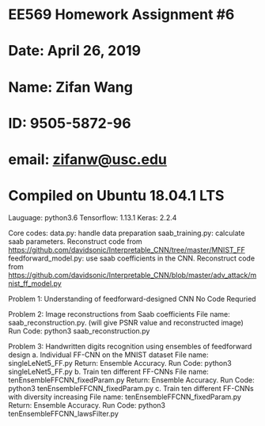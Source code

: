 # EE569 Homework Assignment #6
# Date: April 26, 2019
# Name: Zifan Wang
# ID: 9505-5872-96
# email: zifanw@usc.edu
#
# Compiled on Ubuntu 18.04.1 LTS

Lauguage: python3.6
Tensorflow: 1.13.1
Keras: 2.2.4

Core codes:
    data.py: handle data preparation
    saab_training.py: calculate saab parameters. Reconstruct code from https://github.com/davidsonic/Interpretable_CNN/tree/master/MNIST_FF
    feedforward_model.py: use saab coefficients in the CNN. Reconstruct code from https://github.com/davidsonic/Interpretable_CNN/blob/master/adv_attack/mnist_ff_model.py

Problem 1: Understanding of feedforward-designed CNN
    No Code Requried

Problem 2: Image reconstructions from Saab coefficients
    File name: saab_reconstruction.py. (will give PSNR value and reconstructed image)
    Run Code:
        python3 saab_reconstruction.py

Problem 3: Handwritten digits recognition using ensembles of feedforward design
    a. Individual FF-CNN on the MNIST dataset
        File name: singleLeNet5_FF.py 
        Return: Ensemble Accuracy.
        Run Code:
            python3 singleLeNet5_FF.py
    b. Train ten different FF-CNNs 
        File name: tenEnsembleFFCNN_fixedParam.py
        Return: Ensemble Accuracy.
        Run Code: 
            python3 tenEnsembleFFCNN_fixedParam.py
    c. Train ten different FF-CNNs with diversity increasing
        File name: tenEnsembleFFCNN_fixedParam.py
        Return: Ensemble Accuracy.
        Run Code: 
            python3 tenEnsembleFFCNN_lawsFilter.py
    